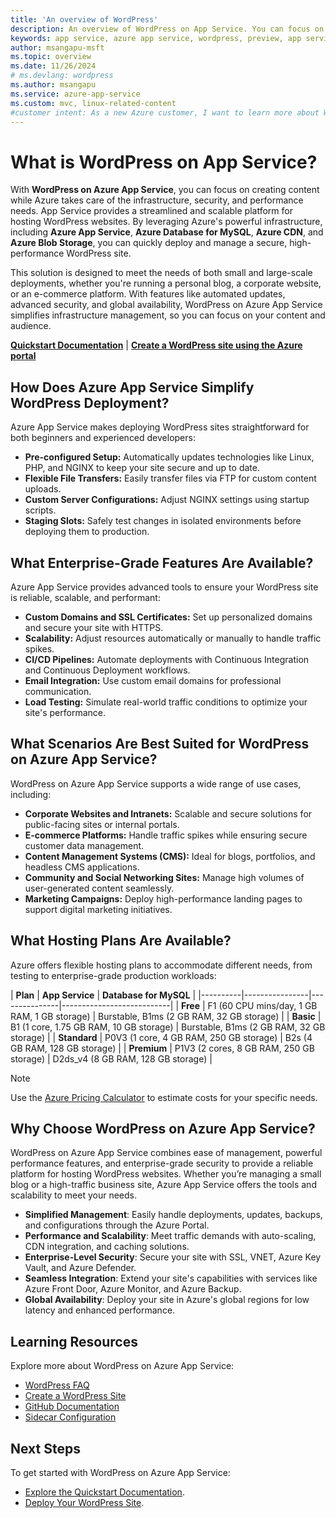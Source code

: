 ```yaml
---
title: 'An overview of WordPress'
description: An overview of WordPress on App Service. You can focus on creating WP content while Azure takes care of the infrastructure, security, and performance needs.
keywords: app service, azure app service, wordpress, preview, app service on linux, plugins, mysql flexible server, wordpress on linux, php
author: msangapu-msft
ms.topic: overview
ms.date: 11/26/2024
# ms.devlang: wordpress
ms.author: msangapu
ms.service: azure-app-service
ms.custom: mvc, linux-related-content
#customer intent: As a new Azure customer, I want to learn more about WordPress on App Service so that I can build an effective WP site.
---
```


# What is WordPress on App Service?

With **WordPress on Azure App Service**, you can focus on creating content while Azure takes care of the infrastructure, security, and performance needs. App Service provides a streamlined and scalable platform for hosting WordPress websites. By leveraging Azure's powerful infrastructure, including **Azure App Service**, **Azure Database for MySQL**, **Azure CDN**, and **Azure Blob Storage**, you can quickly deploy and manage a secure, high-performance WordPress site.

This solution is designed to meet the needs of both small and large-scale deployments, whether you're running a personal blog, a corporate website, or an e-commerce platform. With features like automated updates, advanced security, and global availability, WordPress on Azure App Service simplifies infrastructure management, so you can focus on your content and audience.

[**Quickstart Documentation**](quickstart-wordpress.md) | [**Create a WordPress site using the Azure portal**](https://portal.azure.com/#create/WordPress.WordPress)

## How Does Azure App Service Simplify WordPress Deployment?

Azure App Service makes deploying WordPress sites straightforward for both beginners and experienced developers:

- **Pre-configured Setup:** Automatically updates technologies like Linux, PHP, and NGINX to keep your site secure and up to date.
- **Flexible File Transfers:** Easily transfer files via FTP for custom content uploads.
- **Custom Server Configurations:** Adjust NGINX settings using startup scripts.
- **Staging Slots:** Safely test changes in isolated environments before deploying them to production.

## What Enterprise-Grade Features Are Available?

Azure App Service provides advanced tools to ensure your WordPress site is reliable, scalable, and performant:

- **Custom Domains and SSL Certificates:** Set up personalized domains and secure your site with HTTPS.
- **Scalability:** Adjust resources automatically or manually to handle traffic spikes.
- **CI/CD Pipelines:** Automate deployments with Continuous Integration and Continuous Deployment workflows.
- **Email Integration:** Use custom email domains for professional communication.
- **Load Testing:** Simulate real-world traffic conditions to optimize your site's performance.

## What Scenarios Are Best Suited for WordPress on Azure App Service?

WordPress on Azure App Service supports a wide range of use cases, including:

- **Corporate Websites and Intranets:** Scalable and secure solutions for public-facing sites or internal portals.
- **E-commerce Platforms:** Handle traffic spikes while ensuring secure customer data management.
- **Content Management Systems (CMS):** Ideal for blogs, portfolios, and headless CMS applications.
- **Community and Social Networking Sites:** Manage high volumes of user-generated content seamlessly.
- **Marketing Campaigns:** Deploy high-performance landing pages to support digital marketing initiatives.

## What Hosting Plans Are Available?

Azure offers flexible hosting plans to accommodate different needs, from testing to enterprise-grade production workloads:

| **Plan** | **App Service** | **Database for MySQL** |
|----------|----------------|---------------|---------------------------|
| **Free**      | F1 (60 CPU mins/day, 1 GB RAM, 1 GB storage) | Burstable, B1ms (2 GB RAM, 32 GB storage)       | 
| **Basic**     | B1 (1 core, 1.75 GB RAM, 10 GB storage)   | Burstable, B1ms (2 GB RAM, 32 GB storage)       | 
| **Standard**  | P0V3 (1 core, 4 GB RAM, 250 GB storage)  | B2s (4 GB RAM, 128 GB storage)                  |
| **Premium**   | P1V3 (2 cores, 8 GB RAM, 250 GB storage) | D2ds_v4 (8 GB RAM, 128 GB storage)              |

> [!NOTE]
> Use the [Azure Pricing Calculator](https://azure.microsoft.com/pricing/calculator/) to estimate costs for your specific needs.
>

## Why Choose WordPress on Azure App Service?

WordPress on Azure App Service combines ease of management, powerful performance features, and enterprise-grade security to provide a reliable platform for hosting WordPress websites. Whether you’re managing a small blog or a high-traffic business site, Azure App Service offers the tools and scalability to meet your needs.

- **Simplified Management**: Easily handle deployments, updates, backups, and configurations through the Azure Portal.
- **Performance and Scalability**: Meet traffic demands with auto-scaling, CDN integration, and caching solutions.
- **Enterprise-Level Security**: Secure your site with SSL, VNET, Azure Key Vault, and Azure Defender.
- **Seamless Integration**: Extend your site's capabilities with services like Azure Front Door, Azure Monitor, and Azure Backup.
- **Global Availability**: Deploy your site in Azure's global regions for low latency and enhanced performance.

## Learning Resources

Explore more about WordPress on Azure App Service:
- [WordPress FAQ](troubleshoot-wordpress.md)
- [Create a WordPress Site](quickstart-wordpress.md)
- [GitHub Documentation](https://github.com/Azure/wordpress-linux-appservice)
- [Sidecar Configuration](tutorial-custom-container-sidecar.md)

## Next Steps

To get started with WordPress on Azure App Service:

- [Explore the Quickstart Documentation](https://learn.microsoft.com/azure/app-service/overview).
- [Deploy Your WordPress Site](https://azure.microsoft.com/get-started/).

